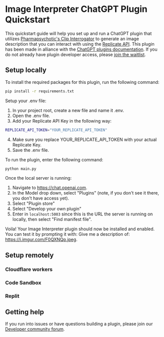 # Image Interpreter ChatGPT Plugin Quickstart

This quickstart guide will help you set up and run a ChatGPT plugin that utilizes [Pharmapsychotic's Clip Interrogator](https://twitter.com/pharmapsychotic) to generate an image description that you can interact with using the [Replicate API](https://replicate.com/). This plugin has been made in alliance with the [ChatGPT plugins documentation](https://platform.openai.com/docs/plugins). If you do not already have plugin developer access, please [join the waitlist](https://openai.com/waitlist/plugins).

## Setup locally

To install the required packages for this plugin, run the following command:

```bash
pip install -r requirements.txt
```

Setup your .env file:

1. In your project root, create a new file and name it .env.
2. Open the .env file.
3. Add your Replicate API Key in the following way:

```bash
REPLICATE_API_TOKEN="YOUR_REPLICATE_API_TOKEN"
```
4. Make sure you replace YOUR_REPLICATE_API_TOKEN with your actual Replicate Key.
5. Save the .env file.

To run the plugin, enter the following command:

```bash
python main.py
```

Once the local server is running:

1. Navigate to https://chat.openai.com. 
2. In the Model drop down, select "Plugins" (note, if you don't see it there, you don't have access yet).
3. Select "Plugin store"
4. Select "Develop your own plugin"
5. Enter in `localhost:5003` since this is the URL the server is running on locally, then select "Find manifest file".

Voila! Your Image Interpreter plugin should now be installed and enabled. You can test it by prompting it with: Give me a description of: https://i.imgur.com/F0QXNQp.jpeg.

## Setup remotely

### Cloudflare workers

### Code Sandbox

### Replit

## Getting help

If you run into issues or have questions building a plugin, please join our [Developer community forum](https://community.openai.com/c/chat-plugins/20).
